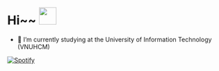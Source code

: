 # Hi~~ <img src="https://media.giphy.com/media/vFKqnCdLPNOKc/giphy.gif" width="40" height="40" />

- 🔭 I’m currently studying at the University of Information Technology (VNUHCM)

[![Spotify](https://novatorem-tramanhpham.vercel.app/api/spotify)](https://open.spotify.com/user/77a77ab5f8c242358ece2b415b3091e3)
